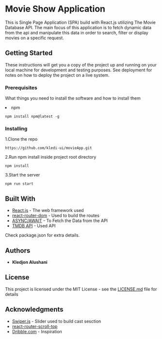# Movie Show Application

This is Single Page Application (SPA) build with React.js utilizing The Movie Database API. The main focus of this application is to fetch dynamic data from the api and manipulate this data in order to search, filter or display movies on a specific request.

## Getting Started

These instructions will get you a copy of the project up and running on your local machine for development and testing purposes. See deployment for notes on how to deploy the project on a live system.

### Prerequisites

What things you need to install the software and how to install them

<li>npm</li>

```
npm install npm@latest -g
```

### Installing

1.Clone the repo

```
https://github.com/kledi-ui/movieApp.git
```
2.Run npm install inside project root directory

```
npm install
```

3.Start the server

```
npm run start
```
## Built With

* [React.js](https://reactjs.org/) - The web framework used
* [react-router-dom](https://www.npmjs.com/package/react-router-dom) - Used to build the routes
* [ASYNC/AWAIT](https://javascript.info/async-await) - To Fetch the Data from the API
* [TMDB API](https://www.themoviedb.org/) - Used API

Check package.json for extra details.

## Authors

* **Kledjon Alushani** 
## License

This project is licensed under the MIT License - see the [LICENSE.md](LICENSE) file for details

## Acknowledgments

* [Swiper.js](https://swiperjs.com/) - Slider used to build cast sesction
* [react-router-scroll-top](https://www.npmjs.com/package/react-router-scroll-top)
* [Dribble.com](https://dribbble.com/) - Inspiration
